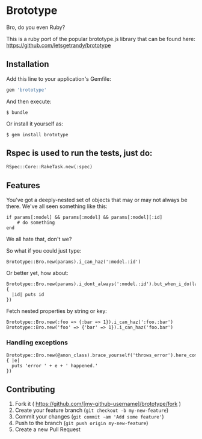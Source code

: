 # Brototype

Bro, do you even Ruby?

This is a ruby port of the popular brototype.js library that can be found here:
https://github.com/letsgetrandy/brototype



## Installation

Add this line to your application's Gemfile:

```ruby
gem 'brototype'
```

And then execute:

    $ bundle

Or install it yourself as:

    $ gem install brototype

## Rspec is used to run the tests, just do:

```
RSpec::Core::RakeTask.new(:spec)
```

## Features

You've got a deeply-nested set of objects that may or may not always be there.
We've all seen something like this:

```
if params[:model] && params[:model] && params[:model][:id]
    # do something
end
```

We all hate that, don't we?

So what if you could just type:
```
Brototype::Bro.new(params).i_can_haz(':model.:id')
```

Or better yet, how about:
```
Brototype::Bro.new(params).i_dont_always(':model.:id').but_when_i_do(lambda {
  |id| puts id
})
```

Fetch nested properties by string or key:
```
Brototype::Bro.new(:foo => {:bar => 1}).i_can_haz(':foo.:bar')
Brototype::Bro.new('foo' => {'bar' => 1}).i_can_haz('foo.bar')
```

### Handling exceptions
```
Brototype::Bro.new(@anon_class).brace_yourself('throws_error').here_come_the_errors(lambda { |e|
  puts 'error ' + e + ' happened.'
})
```

## Contributing

1. Fork it ( https://github.com/[my-github-username]/brototype/fork )
2. Create your feature branch (`git checkout -b my-new-feature`)
3. Commit your changes (`git commit -am 'Add some feature'`)
4. Push to the branch (`git push origin my-new-feature`)
5. Create a new Pull Request

